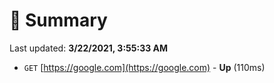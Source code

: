 # 📖 Summary
Last updated: **3/22/2021, 3:55:33 AM**

- `GET` [https://google.com](https://google.com) - **Up** (110ms)
